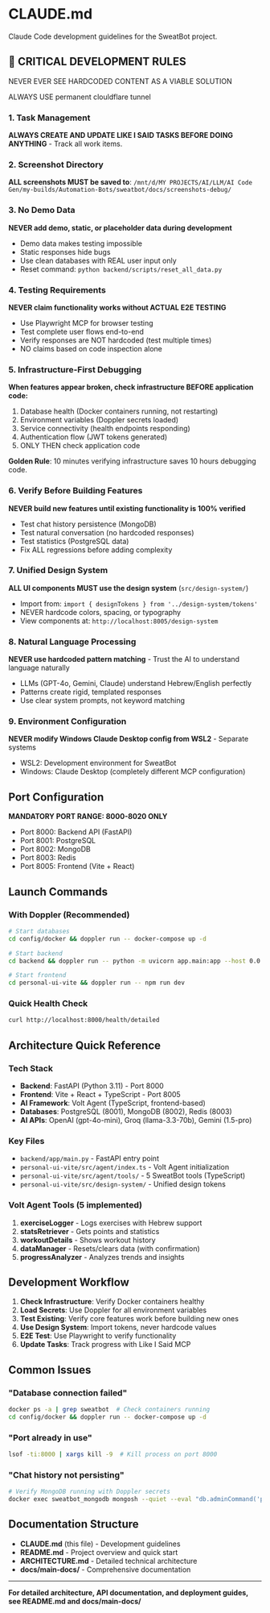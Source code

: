 # CLAUDE.md

Claude Code development guidelines for the SweatBot project.

## 🚨 CRITICAL DEVELOPMENT RULES

NEVER EVER SEE HARDCODED CONTENT AS A VIABLE SOLUTION

ALWAYS USE permanent clouldflare tunnel 

### 1. Task Management
**ALWAYS CREATE AND UPDATE LIKE I SAID TASKS BEFORE DOING ANYTHING** - Track all work items.

### 2. Screenshot Directory
**ALL screenshots MUST be saved to**: `/mnt/d/MY PROJECTS/AI/LLM/AI Code Gen/my-builds/Automation-Bots/sweatbot/docs/screenshots-debug/`

### 3. No Demo Data
**NEVER add demo, static, or placeholder data during development**
- Demo data makes testing impossible
- Static responses hide bugs
- Use clean databases with REAL user input only
- Reset command: `python backend/scripts/reset_all_data.py`

### 4. Testing Requirements
**NEVER claim functionality works without ACTUAL E2E TESTING**
- Use Playwright MCP for browser testing
- Test complete user flows end-to-end
- Verify responses are NOT hardcoded (test multiple times)
- NO claims based on code inspection alone

### 5. Infrastructure-First Debugging
**When features appear broken, check infrastructure BEFORE application code:**
1. Database health (Docker containers running, not restarting)
2. Environment variables (Doppler secrets loaded)
3. Service connectivity (health endpoints responding)
4. Authentication flow (JWT tokens generated)
5. ONLY THEN check application code

**Golden Rule**: 10 minutes verifying infrastructure saves 10 hours debugging code.

### 6. Verify Before Building Features
**NEVER build new features until existing functionality is 100% verified**
- Test chat history persistence (MongoDB)
- Test natural conversation (no hardcoded responses)
- Test statistics (PostgreSQL data)
- Fix ALL regressions before adding complexity

### 7. Unified Design System
**ALL UI components MUST use the design system** (`src/design-system/`)
- Import from: `import { designTokens } from '../design-system/tokens'`
- NEVER hardcode colors, spacing, or typography
- View components at: `http://localhost:8005/design-system`

### 8. Natural Language Processing
**NEVER use hardcoded pattern matching** - Trust the AI to understand language naturally
- LLMs (GPT-4o, Gemini, Claude) understand Hebrew/English perfectly
- Patterns create rigid, templated responses
- Use clear system prompts, not keyword matching

### 9. Environment Configuration
**NEVER modify Windows Claude Desktop config from WSL2** - Separate systems
- WSL2: Development environment for SweatBot
- Windows: Claude Desktop (completely different MCP configuration)

## Port Configuration
**MANDATORY PORT RANGE: 8000-8020 ONLY**
- Port 8000: Backend API (FastAPI)
- Port 8001: PostgreSQL
- Port 8002: MongoDB
- Port 8003: Redis
- Port 8005: Frontend (Vite + React)

## Launch Commands

### With Doppler (Recommended)
```bash
# Start databases
cd config/docker && doppler run -- docker-compose up -d

# Start backend
cd backend && doppler run -- python -m uvicorn app.main:app --host 0.0.0.0 --port 8000 --reload

# Start frontend
cd personal-ui-vite && doppler run -- npm run dev
```

### Quick Health Check
```bash
curl http://localhost:8000/health/detailed
```

## Architecture Quick Reference

### Tech Stack
- **Backend**: FastAPI (Python 3.11) - Port 8000
- **Frontend**: Vite + React + TypeScript - Port 8005
- **AI Framework**: Volt Agent (TypeScript, frontend-based)
- **Databases**: PostgreSQL (8001), MongoDB (8002), Redis (8003)
- **AI APIs**: OpenAI (gpt-4o-mini), Groq (llama-3.3-70b), Gemini (1.5-pro)

### Key Files
- `backend/app/main.py` - FastAPI entry point
- `personal-ui-vite/src/agent/index.ts` - Volt Agent initialization
- `personal-ui-vite/src/agent/tools/` - 5 SweatBot tools (TypeScript)
- `personal-ui-vite/src/design-system/` - Unified design tokens

### Volt Agent Tools (5 implemented)
1. **exerciseLogger** - Logs exercises with Hebrew support
2. **statsRetriever** - Gets points and statistics
3. **workoutDetails** - Shows workout history
4. **dataManager** - Resets/clears data (with confirmation)
5. **progressAnalyzer** - Analyzes trends and insights

## Development Workflow

1. **Check Infrastructure**: Verify Docker containers healthy
2. **Load Secrets**: Use Doppler for all environment variables
3. **Test Existing**: Verify core features work before building new ones
4. **Use Design System**: Import tokens, never hardcode values
5. **E2E Test**: Use Playwright to verify functionality
6. **Update Tasks**: Track progress with Like I Said MCP

## Common Issues

### "Database connection failed"
```bash
docker ps -a | grep sweatbot  # Check containers running
cd config/docker && doppler run -- docker-compose up -d
```

### "Port already in use"
```bash
lsof -ti:8000 | xargs kill -9  # Kill process on port 8000
```

### "Chat history not persisting"
```bash
# Verify MongoDB running with Doppler secrets
docker exec sweatbot_mongodb mongosh --quiet --eval "db.adminCommand('ping')"
```

## Documentation Structure
- **CLAUDE.md** (this file) - Development guidelines
- **README.md** - Project overview and quick start
- **ARCHITECTURE.md** - Detailed technical architecture
- **docs/main-docs/** - Comprehensive documentation

---

**For detailed architecture, API documentation, and deployment guides, see README.md and docs/main-docs/**
